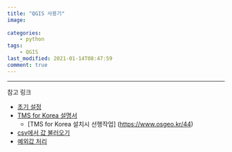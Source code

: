 ```yaml
---
title: "QGIS 사용기"
image:
    
categories:
    - python
tags:
    - QGIS
last_modified: 2021-01-14T08:47:59
comment: true
---
```


---
참고 링크
- [초기 설정](https://zelkun.tistory.com/entry/QGIS-설치와-레이어layer-shp-불러오기)
- [TMS for Korea 설명서](http://www.onspatial.com/2013/02/qgis-tms-for-korean-users-plugin.html)
    - [TMS for Korea 설치시 선행작업] (https://www.osgeo.kr/44)
- [csv에서 값 불러오기](http://www.qgistutorials.com/ko/docs/importing_spreadsheets_csv.html)
- [예외값 처리](https://docs.qgis.org/2.18/ko/docs/pyqgis_developer_cookbook/expressions.html)
